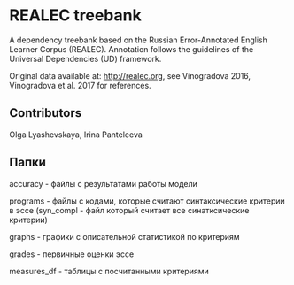 # REALEC treebank
A dependency treebank based on the Russian Error-Annotated English Learner Corpus (REALEC). Annotation follows the guidelines of the Universal Dependencies (UD) framework.  

Original data available at: http://realec.org, see Vinogradova 2016, Vinogradova et al. 2017 for references.  

## Contributors
Olga Lyashevskaya, Irina Panteleeva

## Папки
accuracy - файлы с результатами работы модели

programs - файлы с кодами, которые считают синтаксические критерии в эссе (syn_compl - файл который считает все синатксические критерии)

graphs - графики с описательной статистикой по критериям

grades - первичные оценки эссе

measures_df - таблицы с посчитанными критериями
